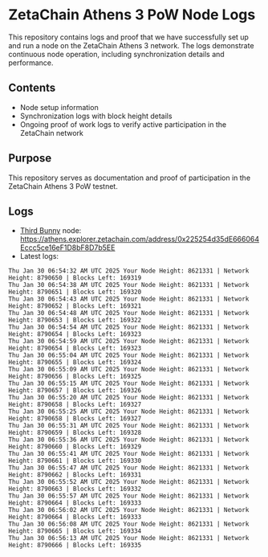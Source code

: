 # ZetaChain Athens 3 PoW Node Logs
This repository contains logs and proof that we have successfully set up and run a node on the ZetaChain Athens 3 network. The logs demonstrate continuous node operation, including synchronization details and performance.

## Contents
- Node setup information
- Synchronization logs with block height details
- Ongoing proof of work logs to verify active participation in the ZetaChain network

## Purpose
This repository serves as documentation and proof of participation in the ZetaChain Athens 3 PoW testnet.

## Logs

- [Third Bunny](https://thirdbunny.xyz/) node: https://athens.explorer.zetachain.com/address/0x225254d35dE666064Eccc5ce16eF1D8bF8D7b5EE
- Latest logs:
```
Thu Jan 30 06:54:32 AM UTC 2025 Your Node Height: 8621331 | Network Height: 8790650 | Blocks Left: 169319
Thu Jan 30 06:54:38 AM UTC 2025 Your Node Height: 8621331 | Network Height: 8790651 | Blocks Left: 169320
Thu Jan 30 06:54:43 AM UTC 2025 Your Node Height: 8621331 | Network Height: 8790652 | Blocks Left: 169321
Thu Jan 30 06:54:48 AM UTC 2025 Your Node Height: 8621331 | Network Height: 8790653 | Blocks Left: 169322
Thu Jan 30 06:54:54 AM UTC 2025 Your Node Height: 8621331 | Network Height: 8790654 | Blocks Left: 169323
Thu Jan 30 06:54:59 AM UTC 2025 Your Node Height: 8621331 | Network Height: 8790654 | Blocks Left: 169323
Thu Jan 30 06:55:04 AM UTC 2025 Your Node Height: 8621331 | Network Height: 8790655 | Blocks Left: 169324
Thu Jan 30 06:55:09 AM UTC 2025 Your Node Height: 8621331 | Network Height: 8790656 | Blocks Left: 169325
Thu Jan 30 06:55:15 AM UTC 2025 Your Node Height: 8621331 | Network Height: 8790657 | Blocks Left: 169326
Thu Jan 30 06:55:20 AM UTC 2025 Your Node Height: 8621331 | Network Height: 8790658 | Blocks Left: 169327
Thu Jan 30 06:55:25 AM UTC 2025 Your Node Height: 8621331 | Network Height: 8790658 | Blocks Left: 169327
Thu Jan 30 06:55:31 AM UTC 2025 Your Node Height: 8621331 | Network Height: 8790659 | Blocks Left: 169328
Thu Jan 30 06:55:36 AM UTC 2025 Your Node Height: 8621331 | Network Height: 8790660 | Blocks Left: 169329
Thu Jan 30 06:55:41 AM UTC 2025 Your Node Height: 8621331 | Network Height: 8790661 | Blocks Left: 169330
Thu Jan 30 06:55:47 AM UTC 2025 Your Node Height: 8621331 | Network Height: 8790662 | Blocks Left: 169331
Thu Jan 30 06:55:52 AM UTC 2025 Your Node Height: 8621331 | Network Height: 8790663 | Blocks Left: 169332
Thu Jan 30 06:55:57 AM UTC 2025 Your Node Height: 8621331 | Network Height: 8790664 | Blocks Left: 169333
Thu Jan 30 06:56:02 AM UTC 2025 Your Node Height: 8621331 | Network Height: 8790664 | Blocks Left: 169333
Thu Jan 30 06:56:08 AM UTC 2025 Your Node Height: 8621331 | Network Height: 8790665 | Blocks Left: 169334
Thu Jan 30 06:56:13 AM UTC 2025 Your Node Height: 8621331 | Network Height: 8790666 | Blocks Left: 169335
```
